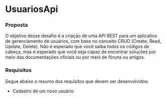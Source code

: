 # UsuariosApi

### Proposta

O objetivo desse desafio é a criação de uma API REST para um aplicativo de gerenciamento de usuários, com base no conceito CRUD (Create, Read, Update, Delete). Não é esperado que você saiba todos os códigos de cabeça, mas é esperado que você seja capaz de encontrar soluções por meio das documentações oficiais ou por meio de fóruns ou artigos.

### Requisitos

Segue abaixo o resumo dos requisitos que devem ser desenvolvidos:

- Cadastro de um novo usuário


